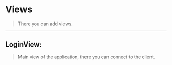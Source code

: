 # Views

> There you can add views.
---
## LoginView:
> Main view of the application, there you can connect to the client.